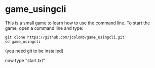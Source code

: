 # game_usingcli

This is a small game to learn how to use the command line.
To start the game, open a command line and type:
```
git clone https://github.com/jcolomb/game_usingcli.git
cd game_usingcli
```

(you need git to be installed)

now type "start.txt"